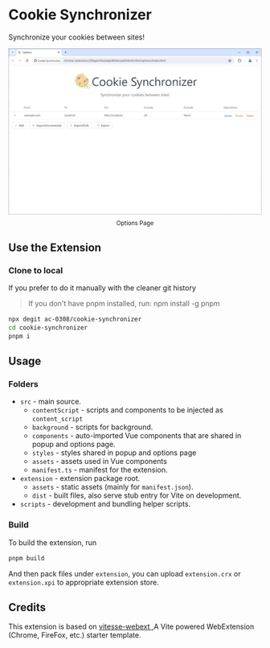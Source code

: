 # Cookie Synchronizer

Synchronize your cookies between sites!

<p align="center">
<img width="655" src="./src/assets//doc//option.jpg"><br/>
<sub>Options Page</sub><br/>
</p>

## Use the Extension

### Clone to local

If you prefer to do it manually with the cleaner git history

> If you don't have pnpm installed, run: npm install -g pnpm

```bash
npx degit ac-0308/cookie-synchronizer
cd cookie-synchronizer
pnpm i
```

## Usage

### Folders

- `src` - main source.
  - `contentScript` - scripts and components to be injected as `content_script`
  - `background` - scripts for background.
  - `components` - auto-imported Vue components that are shared in popup and options page.
  - `styles` - styles shared in popup and options page
  - `assets` - assets used in Vue components
  - `manifest.ts` - manifest for the extension.
- `extension` - extension package root.
  - `assets` - static assets (mainly for `manifest.json`).
  - `dist` - built files, also serve stub entry for Vite on development.
- `scripts` - development and bundling helper scripts.

### Build

To build the extension, run

```bash
pnpm build
```

And then pack files under `extension`, you can upload `extension.crx` or `extension.xpi` to appropriate extension store.

## Credits

This extension is based on [vitesse-webext
](https://github.com/antfu-collective/vitesse-webext) ,A Vite powered WebExtension (Chrome, FireFox, etc.) starter template.
